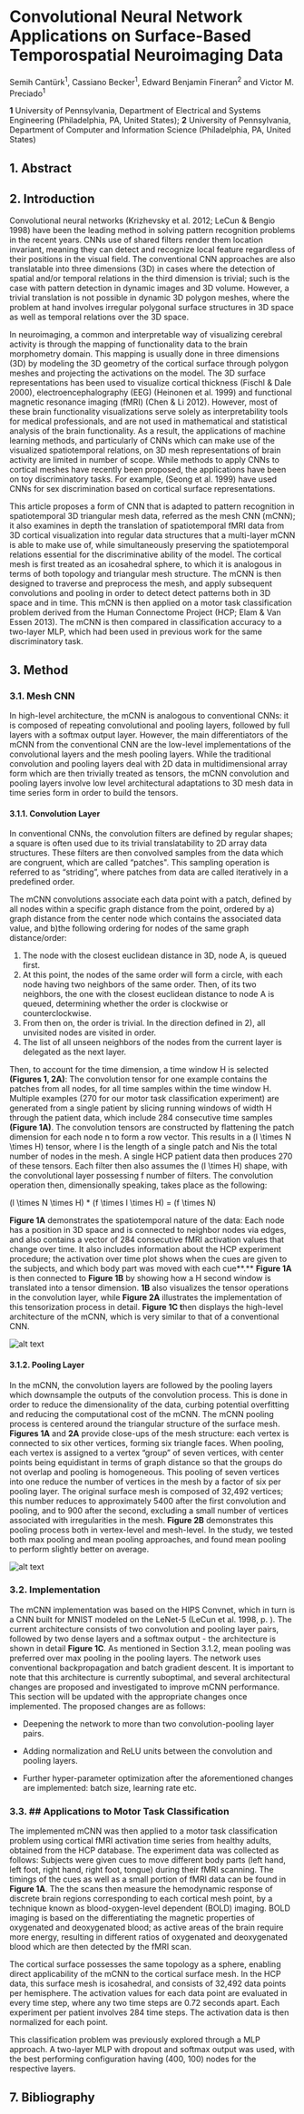 
Convolutional Neural Network Applications on Surface-Based Temporospatial Neuroimaging Data
===========================================================================================



Semih Cantürk<sup>1</sup>, Cassiano Becker<sup>1</sup>, Edward Benjamin Fineran<sup>2</sup> and Victor M. Preciado<sup>1</sup>

**1** University of Pennsylvania, Department of Electrical and Systems Engineering (Philadelphia, PA, United States); **2** University of Pennsylvania, Department of Computer and Information Science (Philadelphia, PA, United States)

## 1. Abstract

## 2. Introduction

Convolutional neural networks (Krizhevsky et al. 2012; LeCun & Bengio 1998) have been the leading method in solving pattern recognition problems in the recent years. CNNs use of shared filters render them location invariant, meaning they can detect and recognize local feature regardless of their positions in the visual field. The conventional CNN approaches are also translatable into three dimensions (3D) in cases where the detection of spatial and/or temporal relations in the third dimension is trivial; such is the case with pattern detection in dynamic images and 3D volume. However, a trivial translation is not possible in dynamic 3D polygon meshes, where the problem at hand involves irregular polygonal surface structures in 3D space as well as temporal relations over the 3D space.

In neuroimaging, a common and interpretable way of visualizing cerebral activity is through the mapping of functionality data to the brain morphometry domain. This mapping is usually done in three dimensions (3D) by modeling the 3D geometry of the cortical surface through polygon meshes and projecting the activations on the model. The 3D surface representations has been used to visualize cortical thickness (Fischl & Dale 2000), electroencephalography (EEG) (Heinonen et al. 1999) and functional magnetic resonance imaging (fMRI) (Chen & Li 2012). However, most of these brain functionality visualizations serve solely as interpretability tools for medical professionals, and are not used in mathematical and statistical analysis of the brain functionality. As a result, the applications of machine learning methods, and particularly of CNNs which can make use of the visualized spatiotemporal relations, on 3D mesh representations of brain activity are limited in number of scope. While methods to apply CNNs to cortical meshes have recently been proposed, the applications have been on toy discriminatory tasks. For example, (Seong et al. 1999) have used CNNs for sex discrimination based on cortical surface representations.

This article proposes a form of CNN that is adapted to pattern recognition in spatiotemporal 3D triangular mesh data, referred as the mesh CNN (mCNN); it also examines in depth the translation of spatiotemporal fMRI data from 3D cortical visualization into regular data structures that a multi-layer mCNN is able to make use of, while simultaneously preserving the spatiotemporal relations essential for the discriminative ability of the model. The cortical mesh is first treated as an icosahedral sphere, to which it is analogous in terms of both topology and triangular mesh structure. The mCNN is then designed to traverse and preprocess the mesh, and apply subsequent convolutions and pooling in order to detect detect patterns both in 3D space and in time. This mCNN is then applied on a motor task classification problem derived from the Human Connectome Project (HCP; Elam & Van Essen 2013). The mCNN is then compared in classification accuracy to a two-layer MLP, which had been used in previous work for the same discriminatory task.

## 3. Method

### 3.1. Mesh CNN 

In high-level architecture, the mCNN is analogous to conventional CNNs: it is composed of repeating convolutional and pooling layers, followed by full layers with a softmax output layer. However, the main differentiators of the mCNN from the conventional CNN are the low-level implementations of the convolutional layers and the mesh pooling layers. While the traditional convolution and pooling layers deal with 2D data in multidimensional array form which are then trivially treated as tensors, the mCNN convolution and pooling layers involve low level architectural adaptations to 3D mesh data in time series form in order to build the tensors.

<div id="MPFootnotesElement:74A7B852-E6CA-4AC2-866B-AC75A8D5A5E2">

</div>

#### 3.1.1. Convolution Layer 

In conventional CNNs, the convolution filters are defined by regular shapes; a square is often used due to its trivial translatability to 2D array data structures. These filters are then convolved samples from the data which are congruent, which are called “patches". This sampling operation is referred to as “striding”, where patches from data are called iteratively in a predefined order.

The mCNN convolutions associate each data point with a patch, defined by all nodes within a specific graph distance from the point, ordered by a) graph distance from the center node which contains the associated data value, and b)the following ordering for nodes of the same graph distance/order:

1.  The node with the closest euclidean distance in 3D, node A, is queued first.
2.  At this point, the nodes of the same order will form a circle, with each node having two neighbors of the same order. Then, of its two neighbors, the one with the closest euclidean distance to node A is queued, determining whether the order is clockwise or counterclockwise.
3.  From then on, the order is trivial. In the direction defined in 2), all unvisited nodes are visited in order.
4.  The list of all unseen neighbors of the nodes from the current layer is delegated as the next layer.

Then, to account for the time dimension, a time window H is selected **(Figures 1, 2A)**: The convolution tensor for one example contains the patches from all nodes, for all time samples within the time window H. Multiple examples (270 for our motor task classification experiment) are generated from a single patient by slicing running windows of width H through the patient data, which include 284 consecutive time samples **(Figure 1A)**. The convolution tensors are constructed by flattening the patch dimension for each node n to form a row vector. This results in a (l \\times N \\times H) tensor, where l is the length of a single patch and Nis the total number of nodes in the mesh. A single HCP patient data then produces 270 of these tensors. Each filter then also assumes the (l \\times H) shape, with the convolutional layer possessing f number of filters. The convolution operation then, dimensionally speaking, takes place as the following:

<div id="MPEquationElement:C465A36C-87B5-45AF-BBC9-9CE1B0736758">

(l \\times N \\times H) \* (f \\times l \\times H) = (f \\times N)

</div>

**Figure 1A** demonstrates the spatiotemporal nature of the data: Each node has a position in 3D space and is connected to neighbor nodes via edges, and also contains a vector of 284 consecutive fMRI activation values that change over time. It also includes information about the HCP experiment procedure; the activation over time plot shows when the cues are given to the subjects, and which body part was moved with each cue**.** **Figure 1A** is then connected to **Figure 1B** by showing how a H second window is translated into a tensor dimension. **1B** also visualizes the tensor operations in the convolution layer, while **Figure 2A** illustrates the implementation of this tensorization process in detail. **Figure 1C t**hen displays the high-level architecture of the mCNN, which is very similar to that of a conventional CNN.

<div id="MPFigureElement:FCFFB5DF-C200-4B80-CB8E-860A6C7473D5">

![alt text](./figures/FIG1.png)

</div>

#### 3.1.2. Pooling Layer

In the mCNN, the convolution layers are followed by the pooling layers which downsample the outputs of the convolution process. This is done in order to reduce the dimensionality of the data, curbing potential overfitting and reducing the computational cost of the mCNN. The mCNN pooling process is centered around the triangular structure of the surface mesh. **Figures 1A** and **2A** provide close-ups of the mesh structure: each vertex is connected to six other vertices, forming six triangle faces. When pooling, each vertex is assigned to a vertex “group” of seven vertices, with center points being equidistant in terms of graph distance so that the groups do not overlap and pooling is homogeneous. This pooling of seven vertices into one reduce the number of vertices in the mesh by a factor of six per pooling layer. The original surface mesh is composed of 32,492 vertices; this number reduces to approximately 5400 after the first convolution and pooling, and to 900 after the second, excluding a small number of vertices associated with irregularities in the mesh. **Figure 2B** demonstrates this pooling process both in vertex-level and mesh-level. In the study, we tested both max pooling and mean pooling approaches, and found mean pooling to perform slightly better on average.

<div id="MPFigureElement:0371341F-7701-456D-A24A-EDAA49A57EA3">

![alt text](./figures/FIG2.png)

</div>

### 3.2. Implementation

The mCNN implementation was based on the HIPS Convnet, which in turn is a CNN built for MNIST modeled on the LeNet-5 <span class="citation" data-reference-id="MPCitation:7FA37B1B-CAA6-49C8-A405-7E883C089B4C">(LeCun et al. 1998, p. )</span>. The current architecture consists of two convolution and pooling layer pairs, followed by two dense layers and a softmax output - the architecture is shown in detail **Figure 1C**. As mentioned in Section 3.1.2, mean pooling was preferred over max pooling in the pooling layers. The network uses conventional backpropagation and batch gradient descent. It is important to note that this architecture is currently suboptimal, and several architectural changes are proposed and investigated to improve mCNN performance. This section will be updated with the appropriate changes once implemented. The proposed changes are as follows:

* Deepening the network to more than two convolution-pooling layer pairs.

* Adding normalization and ReLU units between the convolution and pooling layers.

* Further hyper-parameter optimization after the aforementioned changes are implemented: batch size, learning rate etc.

### 3.3. ## Applications to Motor Task Classification

The implemented mCNN was then applied to a motor task classification problem using cortical fMRI activation time series from healthy adults, obtained from the HCP database. The experiment data was collected as follows: Subjects were given cues to move different body parts (left hand, left foot, right hand, right foot, tongue) during their fMRI scanning. The timings of the cues as well as a small portion of fMRI data can be found in **Figure 1A**. The the scans then measure the hemodynamic response of discrete brain regions corresponding to each cortical mesh point, by a technique known as blood-oxygen-level dependent (BOLD) imaging. BOLD imaging is based on the differentiating the magnetic properties of oxygenated and deoxygenated blood; as active areas of the brain require more energy, resulting in different ratios of oxygenated and deoxygenated blood which are then detected by the fMRI scan.

The cortical surface possesses the same topology as a sphere, enabling direct applicability of the mCNN to the cortical surface mesh. In the HCP data, this surface mesh is icosahedral, and consists of 32,492 data points per hemisphere. The activation values for each data point are evaluated in every time step, where any two time steps are 0.72 seconds apart. Each experiment per patient involves 284 time steps. The activation data is then normalized for each point.

This classification problem was previously explored through a MLP approach. A two-layer MLP with dropout and softmax output was used, with the best performing configuration having (400, 100) nodes for the respective layers.



## 7. Bibliography

<div id="MPBibliographyElement:95E9ED74-DED9-42FD-E2E4-2FABD2E55D29">

</div>
